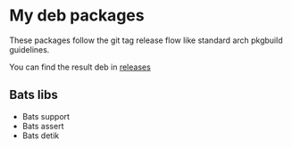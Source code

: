 # My deb packages

These packages follow the git tag release flow like standard arch pkgbuild
guidelines.

You can find the result deb in [releases](https://github.com/brokenpip3/my-deb-packages/releases)

## Bats libs

* Bats support
* Bats assert
* Bats detik
